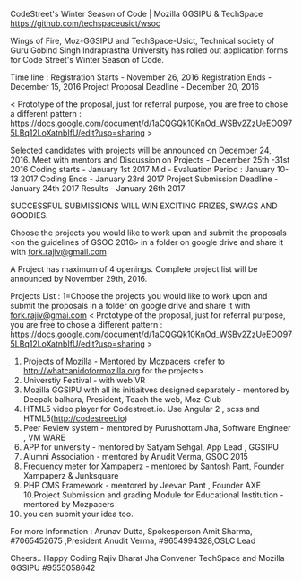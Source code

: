CodeStreet's Winter Season of Code | Mozilla GGSIPU & TechSpace
https://github.com/techspaceusict/wsoc 

Wings of Fire, Moz-GGSIPU and TechSpace-Usict, Technical society of Guru Gobind Singh Indraprastha University has rolled out application forms for Code Street's Winter Season of Code.

Time line : 
Registration Starts - November 26, 2016
Registration Ends - December 15, 2016
Project Proposal Deadline - December 20, 2016  

< Prototype of the proposal, just for referral purpose, you are free to chose a different pattern :  https://docs.google.com/document/d/1aCQGQk10KnOd_WSBv2ZzUeEOO975LBq12LoXatnbIfU/edit?usp=sharing >

Selected candidates with projects will be announced on December 24, 2016.
Meet with mentors and Discussion on Projects - December 25th  -31st 2016
Coding starts - January 1st 2017
Mid - Evaluation Period :  January 10-13  2017
Coding Ends - January 23rd 2017
Project Submission Deadline - January 24th 2017
Results - January 26th 2017

SUCCESSFUL SUBMISSIONS WILL WIN EXCITING PRIZES, SWAGS AND GOODIES.

Choose the projects you would like to work upon and submit the proposals <on the guidelines of GSOC 2016> in a folder on google drive and share it with fork.rajiv@gmail.com

A Project has maximum of 4 openings.
Complete project list will be announced by November 29th, 2016.


Projects List : 
1=Choose the projects you would like to work upon and submit the proposals in a folder on google drive and share it with fork.rajiv@gmai.com < Prototype of the proposal, just for referral purpose, you are free to chose a different pattern : https://docs.google.com/document/d/1aCQGQk10KnOd_WSBv2ZzUeEOO975LBq12LoXatnbIfU/edit?usp=sharing >

1. Projects of Mozilla - Mentored by Mozpacers <refer to http://whatcanidoformozilla.org for the projects>
2. Universtiy Festival - with web VR
3. Mozilla GGSIPU with all its initiaitves designed separately - mentored by Deepak balhara, President, Teach the web, Moz-Club
4. HTML5 video player for Codestreet.io. Use Angular 2 , scss and HTML5(http://codestreet.io)
5. Peer Review system - mentored by Purushottam Jha, Software Engineer , VM WARE
6. APP for university - mentored by Satyam Sehgal, App Lead , GGSIPU
7. Alumni Association - mentored by Anudit Verma, GSOC 2015
8. Frequency meter <AI> for Xampaperz - mentored by Santosh Pant, Founder Xampaperz & Junksquare
9. PHP CMS Framework - mentored by Jeevan Pant , Founder AXE
10.Project Submission and grading Module for Educational Institution - mentored by Mozpacers
11. you can submit your idea too.


For more Information : 
Arunav Dutta, Spokesperson 
Amit Sharma, #7065452675 ,President
Anudit Verma, #9654994328,OSLC Lead


Cheers..
Happy Coding
Rajiv Bharat Jha
Convener
TechSpace and Mozilla GGSIPU
#9555058642
